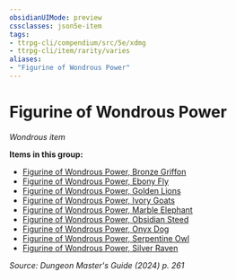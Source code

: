 ```yaml
---
obsidianUIMode: preview
cssclasses: json5e-item
tags:
- ttrpg-cli/compendium/src/5e/xdmg
- ttrpg-cli/item/rarity/varies
aliases: 
- "Figurine of Wondrous Power"
---
```

# Figurine of Wondrous Power
*Wondrous item*  



**Items in this group:**

- [Figurine of Wondrous Power, Bronze Griffon](Misc%20Files/CLI/compendium/items/figurine-of-wondrous-power-bronze-griffon-xdmg.md)
- [Figurine of Wondrous Power, Ebony Fly](Misc%20Files/CLI/compendium/items/figurine-of-wondrous-power-ebony-fly-xdmg.md)
- [Figurine of Wondrous Power, Golden Lions](Misc%20Files/CLI/compendium/items/figurine-of-wondrous-power-golden-lions-xdmg.md)
- [Figurine of Wondrous Power, Ivory Goats](Misc%20Files/CLI/compendium/items/figurine-of-wondrous-power-ivory-goats-xdmg.md)
- [Figurine of Wondrous Power, Marble Elephant](Misc%20Files/CLI/compendium/items/figurine-of-wondrous-power-marble-elephant-xdmg.md)
- [Figurine of Wondrous Power, Obsidian Steed](Misc%20Files/CLI/compendium/items/figurine-of-wondrous-power-obsidian-steed-xdmg.md)
- [Figurine of Wondrous Power, Onyx Dog](Misc%20Files/CLI/compendium/items/figurine-of-wondrous-power-onyx-dog-xdmg.md)
- [Figurine of Wondrous Power, Serpentine Owl](Misc%20Files/CLI/compendium/items/figurine-of-wondrous-power-serpentine-owl-xdmg.md)
- [Figurine of Wondrous Power, Silver Raven](Misc%20Files/CLI/compendium/items/figurine-of-wondrous-power-silver-raven-xdmg.md)

*Source: Dungeon Master's Guide (2024) p. 261*